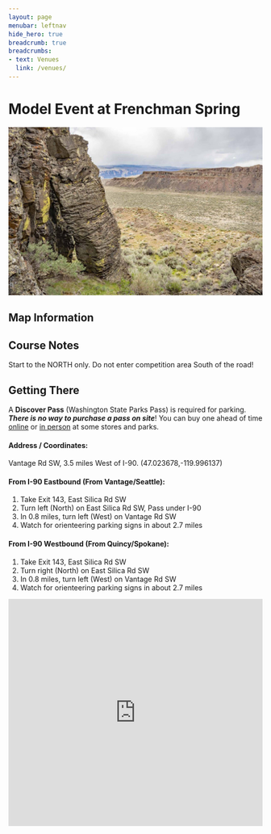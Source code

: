 ```yaml
---
layout: page
menubar: leftnav
hide_hero: true
breadcrumb: true
breadcrumbs:
- text: Venues
  link: /venues/
---
```


# Model Event at Frenchman Spring

![Frenchman Spring](/assets/img/FrenchmanSpring300.jpg)

## Map Information

## Course Notes

Start to the NORTH only. Do not enter competition area South of the road!

## Getting There

A **Discover Pass** (Washington State Parks Pass) is required for parking. ***There is no way to purchase a pass on site***! You can buy one ahead of time [online](https://store.discoverpass.wa.gov/) or [in person](https://www.discoverpass.wa.gov/133/Where-to-Buy) at some stores and parks.

#### Address / Coordinates: 
Vantage Rd SW, 3.5 miles West of I-90. (47.023678,-119.996137)

#### From I-90 Eastbound (From Vantage/Seattle):
1. Take Exit 143, East Silica Rd SW
1. Turn left (North) on East Silica Rd SW, Pass under I-90
1. In 0.8 miles, turn left (West) on Vantage Rd SW
1. Watch for orienteering parking signs in about 2.7 miles

#### From I-90 Westbound (From Quincy/Spokane):
1. Take Exit 143, East Silica Rd SW
1. Turn right (North) on East Silica Rd SW
1. In 0.8 miles, turn left (West) on Vantage Rd SW
1. Watch for orienteering parking signs in about 2.7 miles

<iframe src="https://www.google.com/maps/embed?pb=!1m17!1m12!1m3!1d2719.8872111365467!2d-119.9921399!3d47.022818900000004!2m3!1f0!2f0!3f0!3m2!1i1024!2i768!4f13.1!3m2!1m1!2zNDfCsDAxJzIyLjIiTiAxMTnCsDU5JzMxLjciVw!5e0!3m2!1sen!2sus!4v1703306659301!5m2!1sen!2sus" width="100%" height="450" style="border:0;" allowfullscreen="" loading="lazy" referrerpolicy="no-referrer-when-downgrade"></iframe>
